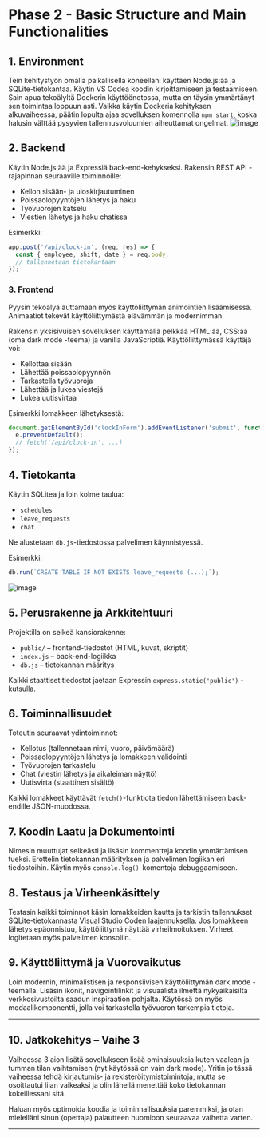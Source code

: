 # Phase 2 - Basic Structure and Main Functionalities

## 1. Environment
Tein kehitystyön omalla paikallisella koneellani käyttäen Node.js:ää ja SQLite-tietokantaa. Käytin VS Codea koodin kirjoittamiseen ja testaamiseen. Sain apua tekoälyltä Dockerin käyttöönotossa, mutta en täysin ymmärtänyt sen toimintaa loppuun asti. Vaikka käytin Dockeria kehityksen alkuvaiheessa, päätin lopulta ajaa sovelluksen komennolla `npm start`, koska halusin välttää pysyvien tallennusvoluumien aiheuttamat ongelmat.
![image](https://github.com/user-attachments/assets/d9b1154a-d2c6-492c-a98d-657eedd6b7ec)

## 2. Backend
Käytin Node.js:ää ja Expressiä back-end-kehykseksi. Rakensin REST API -rajapinnan seuraaville toiminnoille:

- Kellon sisään- ja uloskirjautuminen
- Poissaolopyyntöjen lähetys ja haku
- Työvuorojen katselu
- Viestien lähetys ja haku chatissa

Esimerkki:
```js
app.post('/api/clock-in', (req, res) => {
  const { employee, shift, date } = req.body;
  // tallennetaan tietokantaan
});
```
### 3. Frontend

Pyysin tekoälyä auttamaan myös käyttöliittymän animointien lisäämisessä. Animaatiot tekevät käyttöliittymästä elävämmän ja modernimman.

Rakensin yksisivuisen sovelluksen käyttämällä pelkkää HTML:ää, CSS:ää (oma dark mode -teema) ja vanilla JavaScriptiä. Käyttöliittymässä käyttäjä voi:

- Kellottaa sisään
- Lähettää poissaolopyynnön
- Tarkastella työvuoroja
- Lähettää ja lukea viestejä
- Lukea uutisvirtaa

Esimerkki lomakkeen lähetyksestä:
```js
document.getElementById('clockInForm').addEventListener('submit', function(e) {
  e.preventDefault();
  // fetch('/api/clock-in', ...)
});
```

## 4. Tietokanta

Käytin SQLitea ja loin kolme taulua:

- `schedules`
- `leave_requests`
- `chat`

Ne alustetaan `db.js`-tiedostossa palvelimen käynnistyessä.

Esimerkki:
```js
db.run(`CREATE TABLE IF NOT EXISTS leave_requests (...);`);
```

![image](https://github.com/user-attachments/assets/b7ae001d-7897-42e2-992d-6764785871cf)


## 5. Perusrakenne ja Arkkitehtuuri

Projektilla on selkeä kansiorakenne:

- `public/` – frontend-tiedostot (HTML, kuvat, skriptit)
- `index.js` – back-end-logiikka
- `db.js` – tietokannan määritys

Kaikki staattiset tiedostot jaetaan Expressin `express.static('public')` -kutsulla.

## 6. Toiminnallisuudet

Toteutin seuraavat ydintoiminnot:

- Kellotus (tallennetaan nimi, vuoro, päivämäärä)
- Poissaolopyyntöjen lähetys ja lomakkeen validointi
- Työvuorojen tarkastelu
- Chat (viestin lähetys ja aikaleiman näyttö)
- Uutisvirta (staattinen sisältö)

Kaikki lomakkeet käyttävät `fetch()`-funktiota tiedon lähettämiseen back-endille JSON-muodossa.

## 7. Koodin Laatu ja Dokumentointi

Nimesin muuttujat selkeästi ja lisäsin kommentteja koodin ymmärtämisen tueksi. Erottelin tietokannan määrityksen ja palvelimen logiikan eri tiedostoihin. Käytin myös `console.log()`-komentoja debuggaamiseen.

## 8. Testaus ja Virheenkäsittely

Testasin kaikki toiminnot käsin lomakkeiden kautta ja tarkistin tallennukset SQLite-tietokannasta Visual Studio Coden laajennuksella. Jos lomakkeen lähetys epäonnistuu, käyttöliittymä näyttää virheilmoituksen. Virheet logitetaan myös palvelimen konsoliin.

## 9. Käyttöliittymä ja Vuorovaikutus

Loin modernin, minimalistisen ja responsiivisen käyttöliittymän dark mode -teemalla. Lisäsin ikonit, navigointilinkit ja visuaalista ilmettä nykyaikaisilta verkkosivustoilta saadun inspiraation pohjalta. Käytössä on myös modaalikomponentti, jolla voi tarkastella työvuoron tarkempia tietoja.

---


## 10. Jatkokehitys – Vaihe 3

Vaiheessa 3 aion lisätä sovellukseen lisää ominaisuuksia kuten vaalean ja tumman tilan vaihtamisen (nyt käytössä on vain dark mode). Yritin jo tässä vaiheessa tehdä kirjautumis- ja rekisteröitymistoimintoja, mutta se osoittautui liian vaikeaksi ja olin lähellä menettää koko tietokannan kokeillessani sitä.

Haluan myös optimoida koodia ja toiminnallisuuksia paremmiksi, ja otan mielelläni sinun (opettaja) palautteen huomioon seuraavaa vaihetta varten.

---
